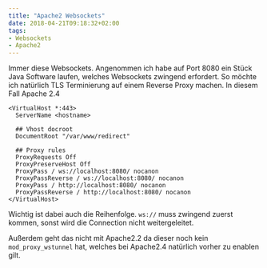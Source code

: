 ```yaml
---
title: "Apache2 Websockets"
date: 2018-04-21T09:18:32+02:00
tags:
- Websockets
- Apache2
---
```


Immer diese Websockets.  Angenommen ich habe auf Port 8080 ein Stück Java
Software laufen, welches Websockets zwingend erfordert. So möchte ich
natürlich TLS Terminierung auf einem Reverse Proxy machen. In diesem Fall
Apache 2.4

``` ApacheConf
<VirtualHost *:443>
  ServerName <hostname>

  ## Vhost docroot
  DocumentRoot "/var/www/redirect"

  ## Proxy rules
  ProxyRequests Off
  ProxyPreserveHost Off
  ProxyPass / ws://localhost:8080/ nocanon
  ProxyPassReverse / ws://localhost:8080/ nocanon
  ProxyPass / http://localhost:8080/ nocanon
  ProxyPassReverse / http://localhost:8080/ nocanon
</VirtualHost>
```

Wichtig ist dabei auch die Reihenfolge. `ws://` muss zwingend zuerst kommen,
sonst wird die Connection nicht weitergeleitet.

Außerdem geht das nicht mit Apache2.2 da dieser noch kein `mod_proxy_wstunnel`
hat, welches bei Apache2.4 natürlich vorher zu enablen gilt.
